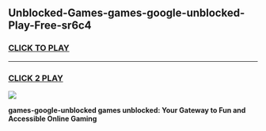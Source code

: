 
## Unblocked-Games-games-google-unblocked-Play-Free-sr6c4
<h3>
<a href="https://premium76.site?title=games-google-unblocked&ref=23A">CLICK TO PLAY</a></h3>
<hr>

<h3>
<a href="https://premium76.site?title=games-google-unblocked&ref=23A">CLICK 2 PLAY</a>
  
</h3>

<a href="https://premium76.site?title=games-google-unblocked&ref=23A"><img src="https://clearcache.store/games.png"></a>


**games-google-unblocked games unblocked: Your Gateway to Fun and Accessible Online Gaming**
